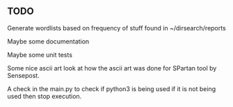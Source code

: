 ## TODO

Generate wordlists based on frequency of stuff found in ~/dirsearch/reports

Maybe some documentation

Maybe some unit tests

Some nice ascii art look at how the ascii art was done for SPartan tool by Sensepost.

A check in the main.py to check if python3 is being used if it is not being used then stop execution.
